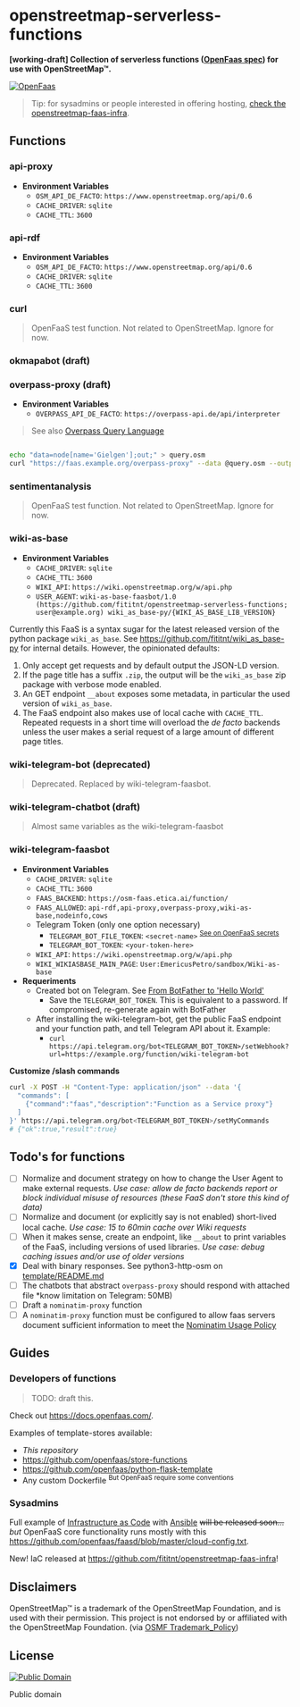 # openstreetmap-serverless-functions
**[working-draft] Collection of serverless functions ([OpenFaas spec](https://www.openfaas.com/)) for use with OpenStreetMap™.**

[![OpenFaas](img/openfaas-whale.png)](https://www.openfaas.com/)

> Tip: for sysadmins or people interested in offering hosting, [check the openstreetmap-faas-infra](https://github.com/fititnt/openstreetmap-faas-infra).

<!--
- Examples
  - https://github.com/openfaas/store-functions/blob/master/stack.yml
  - https://github.com/faas-and-furious/youtube-dl/blob/master/entry.sh
-->

## Functions

### api-proxy

- **Environment Variables**
  - `OSM_API_DE_FACTO`: `https://www.openstreetmap.org/api/0.6`
  - `CACHE_DRIVER`: `sqlite`
  - `CACHE_TTL`: `3600`

<!--

## rebuild drill
cd function/
cp -r $(pwd)/* ~/Downloads/docker-build-dir
cd ~/Downloads/docker-build-dir

# docker build -t ghcr.io/fititnt/api-proxy ./api-proxy
faas-cli build -f ./api-proxy-local.yml

docker run --name api-proxy --publish 8080:8080 -d ghcr.io/fititnt/api-proxy && docker logs --follow api-proxy
docker container stop api-proxy && docker container rm api-proxy

docker container start --interactive api-proxy
docker container start --interactive 04d37527c20728f4aab1dff6b1a02017bc9e3074fffe116d6caee76d8f57a83b
docker logs --follow api-proxy

-->


### api-rdf

<!-- > TODO: maybe glue https://github.com/hugapi/hug/tree/develop/docker plus https://github.com/EticaAI/openstreetmap-semantic-conventions-2023/blob/main/poc/osmapi2rdfproxy.py ? -->

- **Environment Variables**
  - `OSM_API_DE_FACTO`: `https://www.openstreetmap.org/api/0.6`
  - `CACHE_DRIVER`: `sqlite`
  - `CACHE_TTL`: `3600`

<!--

## rebuild drill
cd function/
cp -r $(pwd)/* ~/Downloads/docker-build-dir
cd ~/Downloads/docker-build-dir

# docker build -t ghcr.io/fititnt/api-rdf ./api-rdf
faas-cli build -f ./api-rdf-local.yml

# faas-cli publish -f ./api-rdf-local.yml
faas-cli deploy -f ./api-rdf-local.yml

docker tag api-rdf:latest ghcr.io/fititnt/api-rdf:latest
docker push ghcr.io/fititnt/api-rdf:latest

faas-cli build -f ./api-rdf-local.yml && docker run --name api-rdf --publish 8080:8080 -d ghcr.io/fititnt/api-rdf && docker logs --follow api-rdf
docker container stop api-rdf && docker container rm api-rdf

-->

### curl

> OpenFaaS test function. Not related to OpenStreetMap. Ignore for now.

### okmapabot (draft)

<!--
## rebuild drill
cp -r $(pwd)/* ~/Downloads/docker-build
cd ~/Downloads/docker-build
export TELEGRAM_BOT_TOKEN="token for local test here"

faas-cli build -f ./stack.yml --filter okmapabot && docker run --name okmapabot --publish 8080:8080 --env TELEGRAM_BOT_TOKEN="$TELEGRAM_BOT_TOKEN" -d ghcr.io/fititnt/okmapabot && docker logs --follow okmapabot

# faas-cli build -f ./stack.yml --filter okmapabot && docker run --name okmapabot --publish 8080:8080 --env TELEGRAM_BOT_TOKEN="$TELEGRAM_BOT_TOKEN" && docker logs --follow okmapabot

docker container stop okmapabot && docker container rm okmapabot

# test message
curl --tlsv1.2 -v -k -X POST -H "Content-Type: application/json" -H "Cache-Control: no-cache"  -d '{
"update_id":10000,
"message":{
  "date":1441645532,
  "chat":{
     "last_name":"Test Lastname",
     "id":131936548,
     "first_name":"Test",
     "username":"Test"
  },
  "message_id":1365,
  "from":{
     "last_name":"fititnt",
     "id":131936548,
     "first_name":"Test",
     "username":"Test"
  },
  "text":"ola bot"
}
}' "http://localhost:8080/"

# about (show metadata)
curl http://localhost:8080/__about


```bash

# Configure telegram webhook first time. Change <TELEGRAM_BOT_TOKEN> and ?url=
curl https://api.telegram.org/bot<TELEGRAM_BOT_TOKEN>/setWebhook?url=https://osm-faas.etica.ai/function/wiki-telegram-bot
#   > {"ok":true,"result":true,"description":"Webhook was set"}
```
-->

### overpass-proxy (draft)
- **Environment Variables**
  - `OVERPASS_API_DE_FACTO`: `https://overpass-api.de/api/interpreter`

> See also [Overpass Query Language](https://wiki.openstreetmap.org/wiki/Overpass_API/Overpass_QL)

```bash

echo "data=node[name='Gielgen'];out;" > query.osm
curl "https://faas.example.org/overpass-proxy" --data @query.osm --output output.osm

```

<!--
## rebuild drill
cp -r $(pwd)/* ~/Downloads/docker-build
cd ~/Downloads/docker-build

faas-cli build -f ./stack.yml --filter overpass-proxy && docker run --name overpass-proxy --publish 8080:8080 -d ghcr.io/fititnt/overpass-proxy && docker logs --follow overpass-proxy
docker container stop overpass-proxy && docker container rm overpass-proxy && docker rmi ghcr.io/fititnt/overpass-proxy:latest


-->

### sentimentanalysis

> OpenFaaS test function. Not related to OpenStreetMap. Ignore for now.

### wiki-as-base

- **Environment Variables**
  - `CACHE_DRIVER`: `sqlite`
  - `CACHE_TTL`: `3600`
  - `WIKI_API`: `https://wiki.openstreetmap.org/w/api.php`
  - `USER_AGENT`: `wiki-as-base-faasbot/1.0 (https://github.com/fititnt/openstreetmap-serverless-functions; user@example.org) wiki_as_base-py/{WIKI_AS_BASE_LIB_VERSION}`

Currently this FaaS is a syntax sugar for the latest released version of the python package `wiki_as_base`.
See https://github.com/fititnt/wiki_as_base-py for internal details.
However, the opinionated defaults:

1. Only accept get requests and by default output the JSON-LD version.
2. If the page title has a suffix `.zip`, the output will be the `wiki_as_base` zip package with verbose mode enabled.
3. An GET endpoint `__about` exposes some metadata, in particular the used version of `wiki_as_base`.
4. The FaaS endpoint also makes use of local cache with `CACHE_TTL`. Repeated requests in a short time will overload the _de facto_ backends unless the user makes a serial request of a large amount of different page titles.

<!--
## rebuild drill
cp -r $(pwd)/* ~/Downloads/docker-build
cd ~/Downloads/docker-build

# docker build -t ghcr.io/fititnt/wiki-as-base ./wiki-as-base
# faas-cli build -f ./wiki-as-base-local.yml

faas-cli build -f ./stack.yml --filter wiki-as-base && docker run --name wiki-as-base --publish 8080:8080 -d ghcr.io/fititnt/wiki-as-base && docker logs --follow wiki-as-base
docker container stop wiki-as-base && docker container rm wiki-as-base && docker rmi ghcr.io/fititnt/wiki-as-base:latest

## To remove cached versions of pip
# docker system prune --all

# tests
curl http://localhost:8080/Key:maxspeed
curl http://localhost:8080/User:EmericusPetro/sandbox/Wiki-as-base
curl http://localhost:8080/User:EmericusPetro/sandbox/Chatbot-por
curl http://localhost:8080/__about
wiki_as_base --page-title 'User:EmericusPetro/sandbox/Chatbot-por'

@bot /faas__wikiasbase /User:EmericusPetro/sandbox/Wiki-as-base

curl http://localhost:8080/User:EmericusPetro/sandbox/Chatbot-por.zip > chatbot-por.zip
wiki_as_base --page-title 'User:EmericusPetro/sandbox/Chatbot-por' --verbose --output-zip-file chatbot-por-cli.zip

curl https://osm-faas.etica.ai/wiki-as-base/User:EmericusPetro/sandbox/Chatbot-por.zip > chatbot-por-online.zip

curl 'http://localhost:8080/295916|296167.zip' > teste.zip
-->

### wiki-telegram-bot (deprecated)

> Deprecated. Replaced by wiki-telegram-faasbot.

### wiki-telegram-chatbot (draft)

> Almost same variables as the wiki-telegram-faasbot

<!--
## rebuild drill
cp -r $(pwd)/* ~/Downloads/docker-build
cd ~/Downloads/docker-build

faas-cli build -f ./stack.yml --filter wiki-telegram-chatbot && docker run --name wiki-telegram-chatbot --publish 8080:8080 --env TELEGRAM_BOT_TOKEN="$TELEGRAM_BOT_TOKEN" -d ghcr.io/fititnt/wiki-telegram-chatbot && docker logs --follow wiki-telegram-chatbot
docker container stop wiki-telegram-chatbot && docker container rm wiki-telegram-chatbot

# test message
curl --tlsv1.2 -v -k -X POST -H "Content-Type: application/json" -H "Cache-Control: no-cache"  -d '{
"update_id":10000,
"message":{
  "date":1441645532,
  "chat":{
     "last_name":"Test Lastname",
     "id":131936548,
     "first_name":"Test",
     "username":"Test"
  },
  "message_id":1365,
  "from":{
     "last_name":"fititnt",
     "id":131936548,
     "first_name":"Test",
     "username":"Test"
  },
  "text":"ola bot"
}
}' "http://localhost:8080/"

# about (show metadata)
curl http://localhost:8080/__about


```bash

# Configure telegram webhook first time. Change <TELEGRAM_BOT_TOKEN> and ?url=
curl https://api.telegram.org/bot<TELEGRAM_BOT_TOKEN>/setWebhook?url=https://osm-faas.etica.ai/function/wiki-telegram-bot
#   > {"ok":true,"result":true,"description":"Webhook was set"}
```
-->
### wiki-telegram-faasbot

- **Environment Variables**
  - `CACHE_DRIVER`: `sqlite`
  - `CACHE_TTL`: `3600`
  - `FAAS_BACKEND`: `https://osm-faas.etica.ai/function/`
  - `FAAS_ALLOWED`: `api-rdf,api-proxy,overpass-proxy,wiki-as-base,nodeinfo,cows`
  - Telegram Token (only one option necessary)
    - `TELEGRAM_BOT_FILE_TOKEN`: `<secret-name>` <sup>[See on OpenFaaS secrets](https://docs.openfaas.com/cli/secrets/)</sup>
    - `TELEGRAM_BOT_TOKEN`: `<your-token-here>`
  - `WIKI_API`: `https://wiki.openstreetmap.org/w/api.php`
  - `WIKI_WIKIASBASE_MAIN_PAGE`: `User:EmericusPetro/sandbox/Wiki-as-base`
- **Requeriments**
  - Created bot on Telegram. See [From BotFather to 'Hello World'](https://core.telegram.org/bots/tutorial)
    - Save the `TELEGRAM_BOT_TOKEN`. This is equivalent to a password. If compromised, re-generate again with BotFather
  - After installing the wiki-telegram-bot, get the public FaaS endpoint and your function path, and tell Telegram API about it. Example:
    - `curl https://api.telegram.org/bot<TELEGRAM_BOT_TOKEN>/setWebhook?url=https://example.org/function/wiki-telegram-bot`


**Customize /slash commands**

```bash
curl -X POST -H "Content-Type: application/json" --data '{
  "commands": [
    {"command":"faas","description":"Function as a Service proxy"}
  ]
}' https://api.telegram.org/bot<TELEGRAM_BOT_TOKEN>/setMyCommands
# {"ok":true,"result":true}
```

<!--
```bash

# Configure telegram webhook first time. Change <TELEGRAM_BOT_TOKEN> and ?url=
curl https://api.telegram.org/bot<TELEGRAM_BOT_TOKEN>/setWebhook?url=https://osm-faas.etica.ai/function/wiki-telegram-bot
#   > {"ok":true,"result":true,"description":"Webhook was set"}
```

<!--
- https://t.me/wikilinksbot
>

<!--
## rebuild drill
cp -r $(pwd)/* ~/Downloads/docker-build
cd ~/Downloads/docker-build

faas-cli build -f ./stack.yml --filter wiki-telegram-bot && docker run --name wiki-telegram-bot --publish 8080:8080 --env TELEGRAM_BOT_TOKEN="$TELEGRAM_BOT_TOKEN" -d ghcr.io/fititnt/wiki-telegram-bot && docker logs --follow wiki-telegram-bot
docker container stop wiki-telegram-bot && docker container rm wiki-telegram-bot

## command line
echo "data=node[name='Gielgen'];out;" > query.osm
curl "http://localhost:8080/" --data @query.osm --output output.osm
curl "http://localhost:8080/overpass-proxy" --data @query.osm --output output.osm

## chatbot
/overpass-proxy data=node[name='Gielgen'];out;

-->
<!--
### Debugging wiki-telegram-bot
- https://core.telegram.org/bots/webhooks
-->

## Todo's for functions
- [ ] Normalize and document strategy on how to change the User Agent to make external requests. _Use case: allow de facto backends report or block individual misuse of resources (these FaaS don't store this kind of data)_
- [ ] Normalize and document (or explicitly say is not enabled) short-lived local cache. _Use case: 15 to 60min cache over Wiki requests_
- [ ] When it makes sense, create an endpoint, like `__about` to print variables of the FaaS, including versions of used libraries. _Use case: debug caching issues and/or use of older versions_
- [x] Deal with binary responses. See python3-http-osm on [template/README.md](template/README.md)
- [ ] The chatbots that abstract `overpass-proxy` should respond with attached file *know limitation on Telegram: 50MB)
- [ ] Draft a `nominatim-proxy` function
- [ ] A `nominatim-proxy` function must be configured to allow faas servers document sufficient information to meet the [Nominatim Usage Policy](https://operations.osmfoundation.org/policies/nominatim/)

## Guides

### Developers of functions

> TODO: draft this.

Check out <https://docs.openfaas.com/>.

Examples of template-stores available:

- _This repository_
- https://github.com/openfaas/store-functions
- https://github.com/openfaas/python-flask-template
- Any custom Dockerfile <sup>But OpenFaaS require some conventions</sup>

### Sysadmins

Full example of [Infrastructure as Code](https://en.wikipedia.org/wiki/Infrastructure_as_code) with [Ansible](https://en.wikipedia.org/wiki/Ansible_(software)) <s>will be released soon...</s> _but_ OpenFaaS core functionality runs mostly with this <https://github.com/openfaas/faasd/blob/master/cloud-config.txt>.

New! IaC released at https://github.com/fititnt/openstreetmap-faas-infra!

## Disclaimers
<!--
TODO see https://wiki.osmfoundation.org/wiki/Trademark_Policy
-->

OpenStreetMap™ is a trademark of the OpenStreetMap Foundation, and is used with their permission.
This project is not endorsed by or affiliated with the OpenStreetMap Foundation. (via [OSMF Trademark_Policy](https://wiki.osmfoundation.org/wiki/Trademark_Policy))

## License


[![Public Domain](https://i.creativecommons.org/p/zero/1.0/88x31.png)](LICENSE)

Public domain